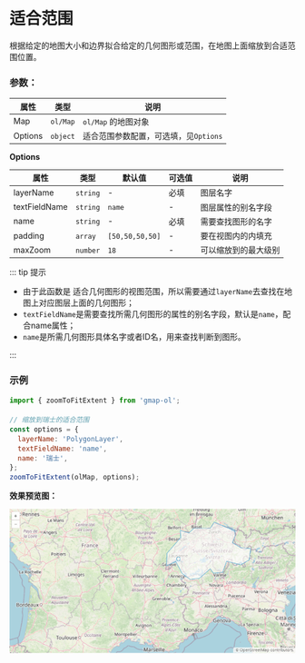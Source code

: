 # 适合范围

根据给定的地图大小和边界拟合给定的几何图形或范围，在地图上面缩放到合适范围位置。

### 参数：

| 属性     | 类型          | 说明                                   |
| ------- | ------------- | -------------------------------------- |
| Map     | `ol/Map`      | `ol/Map` 的地图对象                     |
| Options | `object`      | 适合范围参数配置，可选填，见`Options`     |

**Options**

| 属性           | 类型         | 默认值          | 可选值   | 说明                  |
| -------------- | ----------  | --------------- | ------- | --------------------- |
| layerName      | `string`    | -               | 必填    | 图层名字               |
| textFieldName  | `string`    | `name`          | -       | 图层属性的别名字段      |
| name           | `string`    | -               | 必填    | 需要查找图形的名字      |
| padding        | `array`     | `[50,50,50,50]` | -       | 要在视图内的内填充      |
| maxZoom        | `number`    | `18`            | -       | 可以缩放到的最大级别 |

::: tip 提示
- 由于此函数是 适合几何图形的视图范围，所以需要通过`layerName`去查找在地图上对应图层上面的几何图形；
- `textFieldName`是需要查找所需几何图形的属性的别名字段，默认是`name`，配合name属性；
- `name`是所需几何图形具体名字或者ID名，用来查找判断到图形。

:::

### 示例

```js
import { zoomToFitExtent } from 'gmap-ol';

// 缩放到瑞士的适合范围
const options = {
  layerName: 'PolygonLayer',
  textFieldName: 'name',
  name: '瑞士',
};
zoomToFitExtent(olMap, options);
```

**效果预览图：**

![](/images/zoomToFitExtent.gif)